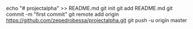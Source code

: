 echo "# projectalpha" >> README.md
git init
git add README.md
git commit -m "first commit"
git remote add origin https://github.com/zepedrobessa/projectalpha.git
git push -u origin master
